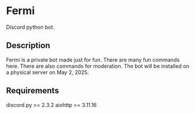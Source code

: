 # Fermi
Discord python bot.

## Description
Fermi is a private bot made just for fun. There are many fun commands here. There are also commands for moderation. The bot will be installed on a physical server on May 2, 2025.

## Requirements
discord.py >= 2.3.2
aiohttp >= 3.11.16

